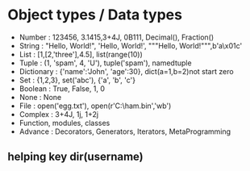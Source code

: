 # Object types / Data types

- Number : 123456, 3.1415,3+4J, 0B111, Decimal(), Fraction()
- String : "Hello, World!", 'Hello, World!', """Hello, World!""",b'a\x01c'
- List : [1,[2,'three'],4.5], list(range(10))
- Tuple : (1, 'spam', 4, 'U'), tuple('spam'), namedtuple
- Dictionary : {'name':'John', 'age':30}, dict(a=1,b=2)not start zero 
- Set : {1,2,3}, set('abc'), {'a', 'b', 'c'}
- Boolean : True, False, 1, 0
- None : None
- File : open('egg.txt'), open(r'C:\ham.bin','wb')
- Complex : 3+4J, 1j, 1+2j
- Function, modules, classes
- Advance : Decorators, Generators, Iterators, MetaProgramming



## helping key dir(username)